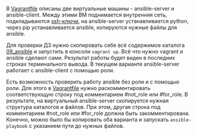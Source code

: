 В [Vagrantfile](Vagrantfile) описаны две виртуальные машины - ansible-server и ansible-client. Между этими ВМ поднимается внутренняя сеть, подкладываются [ssh-ключи](09_ansible/keys/), на ansible-server устанавливается python, через pip устанавливается ansible, копируются нужные файлы для ansible.

Для проверки ДЗ нужно скопировать себе всё содержимое каталога [09_ansible](https://github.com/timlok/otus-linux/tree/master/homework/09_ansible) и запустить в консоли ```vagrant up```. Всё что нужно vagrant и ansible сделают сами. Результат работы будет виден в последних строках терминального вывода. В текущем варианте ansible-server работает с ansible-client с помощью роли.

Есть возможность проверить работу ansible без роли и с помощью роли. Для этого в [Vagrantfile](Vagrantfile) нужно раскомментировать соответствующую строку под комментарием #not_role или #for_role. В результате, на виртуальный ansible-server скопируется нужная структура каталогов и файлов. При этом, другая строка под комментарием #not_role или #for_role должна быть закомментирована. Конечно, можно было бы копировать оба варианта и запускать ```ansible-playbook``` с указанием пути до нужных файлов.
